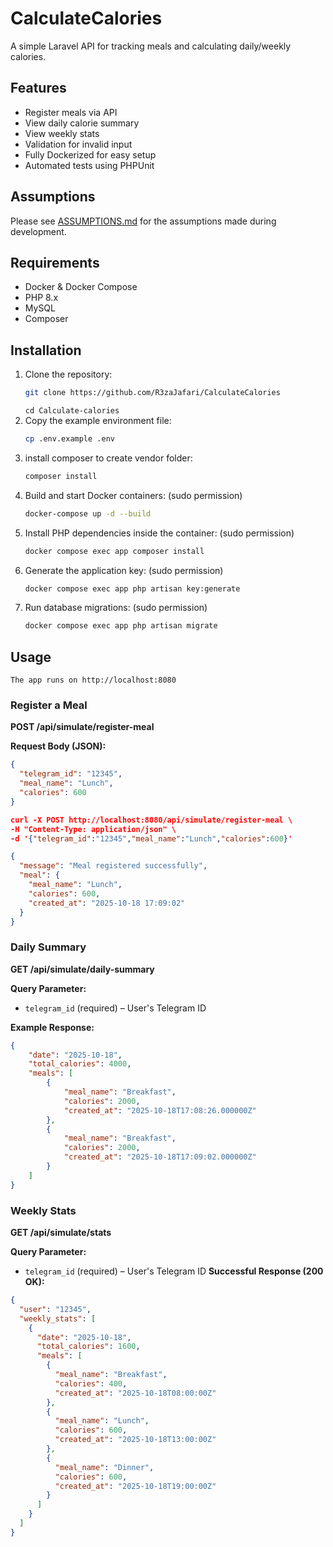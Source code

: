 # CalculateCalories

A simple Laravel API for tracking meals and calculating daily/weekly calories.

## Features

- Register meals via API
- View daily calorie summary
- View weekly stats
- Validation for invalid input
- Fully Dockerized for easy setup
- Automated tests using PHPUnit

## Assumptions

Please see [ASSUMPTIONS.md](ASSUMPTIONS.md) for the assumptions made during development.

## Requirements

- Docker & Docker Compose
- PHP 8.x
- MySQL
- Composer

## Installation

1. Clone the repository:
    ```bash
    git clone https://github.com/R3zaJafari/CalculateCalories
    ```
   `cd Calculate-calories`
2. Copy the example environment file:
    ```bash
    cp .env.example .env
    ```
3. install composer to create vendor folder:
    ```bash
    composer install
    ```    
4. Build and start Docker containers: (sudo permission)
    ```bash
    docker-compose up -d --build
    ```
5. Install PHP dependencies inside the container: (sudo permission)
    ```bash
    docker compose exec app composer install
    ```
6. Generate the application key: (sudo permission)
    ```bash
    docker compose exec app php artisan key:generate 
    ```
7. Run database migrations: (sudo permission)
    ```bash
    docker compose exec app php artisan migrate
    ```
## Usage
`The app runs on http://localhost:8080`
### Register a Meal

**POST /api/simulate/register-meal**

**Request Body (JSON):**
```json
{
  "telegram_id": "12345",
  "meal_name": "Lunch",
  "calories": 600
}

curl -X POST http://localhost:8080/api/simulate/register-meal \
-H "Content-Type: application/json" \
-d '{"telegram_id":"12345","meal_name":"Lunch","calories":600}'

{
  "message": "Meal registered successfully",
  "meal": {
    "meal_name": "Lunch",
    "calories": 600,
    "created_at": "2025-10-18 17:09:02"
  }
}
```
### Daily Summary

**GET /api/simulate/daily-summary**

**Query Parameter:**
- `telegram_id` (required) – User's Telegram ID

**Example Response:**
```json
{
    "date": "2025-10-18",
    "total_calories": 4000,
    "meals": [
        {
            "meal_name": "Breakfast",
            "calories": 2000,
            "created_at": "2025-10-18T17:08:26.000000Z"
        },
        {
            "meal_name": "Breakfast", 
            "calories": 2000,
            "created_at": "2025-10-18T17:09:02.000000Z"
        }
    ]
}
```
### Weekly Stats

**GET /api/simulate/stats**

**Query Parameter:**
- `telegram_id` (required) – User's Telegram ID
**Successful Response (200 OK):**
```json
{
  "user": "12345",
  "weekly_stats": [
    {
      "date": "2025-10-18",
      "total_calories": 1600,
      "meals": [
        {
          "meal_name": "Breakfast",
          "calories": 400,
          "created_at": "2025-10-18T08:00:00Z"
        },
        {
          "meal_name": "Lunch",
          "calories": 600,
          "created_at": "2025-10-18T13:00:00Z"
        },
        {
          "meal_name": "Dinner",
          "calories": 600,
          "created_at": "2025-10-18T19:00:00Z"
        }
      ]
    }
  ]
}

